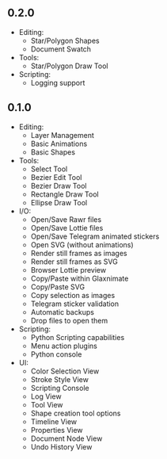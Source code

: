 ## 0.2.0
 * Editing:
    * Star/Polygon Shapes
    * Document Swatch
 * Tools:
    * Star/Polygon Draw Tool
 * Scripting:
    * Logging support

## 0.1.0
 * Editing:
    * Layer Management
    * Basic Animations
    * Basic Shapes
 * Tools:
    * Select Tool
    * Bezier Edit Tool
    * Bezier Draw Tool
    * Rectangle Draw Tool
    * Ellipse Draw Tool
 * I/O:
    * Open/Save Rawr files
    * Open/Save Lottie files
    * Open/Save Telegram animated stickers
    * Open SVG (without animations)
    * Render still frames as images
    * Render still frames as SVG
    * Browser Lottie preview
    * Copy/Paste within Glaxnimate
    * Copy/Paste SVG
    * Copy selection as images
    * Telegram sticker validation
    * Automatic backups
    * Drop files to open them
 * Scripting:
    * Python Scripting capabilities
    * Menu action plugins
    * Python console
 * UI:
    * Color Selection View
    * Stroke Style View
    * Scripting Console
    * Log View
    * Tool View
    * Shape creation tool options
    * Timeline View
    * Properties View
    * Document Node View
    * Undo History View
